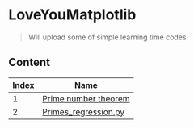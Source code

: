 # LoveYouMatplotlib
> Will upload some of simple learning time codes

## Content

|Index | Name |
|---|---|
|1| [Prime number theorem](https://github.com/1darshanpatil/LoveYouMatplotlib/blob/main/PrimeNumberTheorem.py) |
|2| [Primes_regression.py](https://github.com/1darshanpatil/LoveYouMatplotlib/blob/main/PrimeNumberTheorem.py)|
